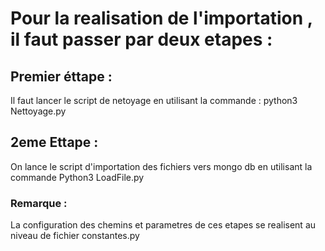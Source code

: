 # Pour la realisation de l'importation , il faut passer par deux etapes :
##  Premier éttape :
Il faut lancer le script de netoyage en utilisant la commande : python3 Nettoyage.py

##  2eme  Ettape :
On lance le script d'importation des fichiers vers mongo db en utilisant la commande 
Python3 LoadFile.py

### Remarque :
La configuration des chemins et parametres de ces etapes se realisent au niveau de fichier constantes.py
